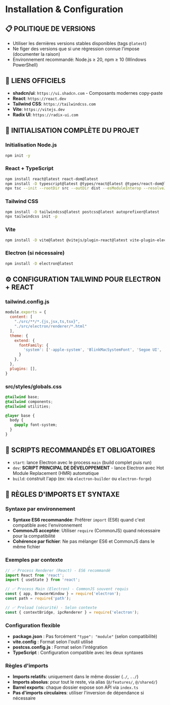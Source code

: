 # Installation & Configuration

## 📋 POLITIQUE DE VERSIONS

- Utiliser les dernières versions stables disponibles (tags `@latest`)
- Ne figer des versions que si une régression connue l'impose (documenter la raison)
- Environnement recommandé: Node.js ≥ 20, npm ≥ 10 (Windows PowerShell)

## 🔗 LIENS OFFICIELS

- **shadcn/ui**: `https://ui.shadcn.com` - Composants modernes copy-paste
- **React**: `https://react.dev`
- **Tailwind CSS**: `https://tailwindcss.com`
- **Vite**: `https://vitejs.dev`
- **Radix UI**: `https://radix-ui.com`

## 🚀 INITIALISATION COMPLÈTE DU PROJET

### Initialisation Node.js
```bash
npm init -y
```

### React + TypeScript
```bash
npm install react@latest react-dom@latest
npm install -D typescript@latest @types/react@latest @types/react-dom@latest
npx tsc --init --rootDir src --outDir dist --esModuleInterop --resolveJsonModule --jsx react-jsx
```

### Tailwind CSS
```bash
npm install -D tailwindcss@latest postcss@latest autoprefixer@latest
npx tailwindcss init -p
```

### Vite
```bash
npm install -D vite@latest @vitejs/plugin-react@latest vite-plugin-electron@latest
```

### Electron (si nécessaire)
```bash
npm install -D electron@latest
```

## ⚙️ CONFIGURATION TAILWIND POUR ELECTRON + REACT

### tailwind.config.js
```javascript
module.exports = {
  content: [
    "./src/**/*.{js,jsx,ts,tsx}",
    "./src/electron/renderer/*.html"
  ],
  theme: {
    extend: {
      fontFamily: {
        'system': ['-apple-system', 'BlinkMacSystemFont', 'Segoe UI', 'Roboto', 'sans-serif']
      }
    },
  },
  plugins: [],
}
```

### src/styles/globals.css
```css
@tailwind base;
@tailwind components;
@tailwind utilities;

@layer base {
  body {
    @apply font-system;
  }
}
```

## 📜 SCRIPTS RECOMMANDÉS ET OBLIGATOIRES

- `start`: lance Electron avec le process `main` (build complet puis run)
- `dev`: **SCRIPT PRINCIPAL DE DÉVELOPPEMENT** - lance Electron avec Hot Module Replacement (HMR) automatique
- `build`: construit l'app (ex: via `electron-builder` ou `electron-forge`)

## 🔧 RÈGLES D'IMPORTS ET SYNTAXE

### Syntaxe par environnement
- **Syntaxe ES6 recommandée**: Préférer `import` (ES6) quand c'est compatible avec l'environnement
- **CommonJS acceptée**: Utiliser `require` (CommonJS) quand nécessaire pour la compatibilité
- **Cohérence par fichier**: Ne pas mélanger ES6 et CommonJS dans le même fichier

### Exemples par contexte
```typescript
// ✅ Process Renderer (React) - ES6 recommandé
import React from 'react';
import { useState } from 'react';

// ✅ Process Main (Electron) - CommonJS souvent requis
const { app, BrowserWindow } = require('electron');
const path = require('path');

// ✅ Preload (sécurité) - Selon contexte
const { contextBridge, ipcRenderer } = require('electron');
```

### Configuration flexible
- **package.json** : Pas forcément `"type": "module"` (selon compatibilité)
- **vite.config** : Format selon l'outil utilisé
- **postcss.config.js** : Format selon l'intégration
- **TypeScript** : Configuration compatible avec les deux syntaxes

### Règles d'imports
- **Imports relatifs**: uniquement dans le même dossier (`./`, `../`)
- **Imports absolus**: pour tout le reste, via alias (`@/features/`, `@/shared/`)
- **Barrel exports**: chaque dossier expose son API via `index.ts`
- **Pas d'imports circulaires**: utiliser l'inversion de dépendance si nécessaire